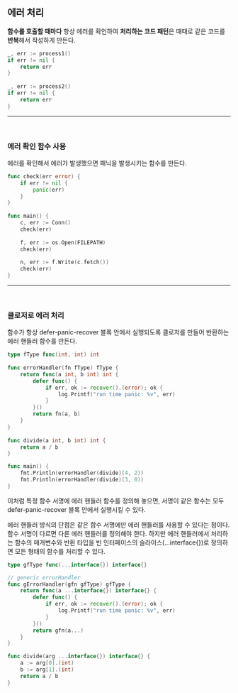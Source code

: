 ## 에러 처리

**함수를 호출할 때마다** 항상 에러를 확인하여 **처리하는 코드 패턴**은 때때로 같은 코드를 **반복**해서 작성하게 만든다.

```go
_, err := process1()
if err != nil {
    return err
}
 
_, err := process2()
if err != nil {
    return err
}
```

- - -
<br>

### 에러 확인 함수 사용

에러를 확인해서 에러가 발생했으면 패닉을 발생시키는 함수를 만든다.

```go
func check(err error) {
    if err != nil {
        panic(err)
    }
}
 
func main() {
    c, err := Conn()
    check(err)
 
    f, err := os.Open(FILEPATH)
    check(err)
 
    n, err := f.Write(c.fetch())
    check(err)
}
```

- - -
<br>

### 클로저로 에러 처리

함수가 항상 defer-panic-recover 블록 안에서 실행되도록 클로저를 만들어 반환하는 에러 핸들러 함수를 만든다.

```go
type fType func(int, int) int
 
func errorHandler(fn fType) fType {
    return func(a int, b int) int {
        defer func() {
            if err, ok := recover().(error); ok {
                log.Printf("run time panic: %v", err)
            }
        }()
        return fn(a, b)
    }
}
 
func divide(a int, b int) int {
    return a / b
}

func main() {
    fmt.Println(errorHandler(divide)(4, 2))
    fmt.Println(errorHandler(divide)(3, 0))
}
```

이처럼 특정 함수 서명에 에러 핸들러 함수를 정의해 놓으면, 서명이 같은 함수는 모두 defer-panic-recover 블록 안에서 실행시킬 수 있다.

에러 핸들러 방식의 단점은 같은 함수 서명에만 에러 핸들러를 사용할 수 있다는 점이다. 함수 서명이 다르면 다른 에러 핸들러를 정의해야 한다. 하지만 에러 핸들러에서 처리하는 함수의 매개변수와 반환 타입을 빈 인터페이스의 슬라이스(...interface{})로 정의하면 모든 형태의 함수를 처리할 수 있다.

```go
type gfType func(...interface{}) interface{}

// generic errorHandler
func gErrorHandler(gfn gfType) gfType {
	return func(a ...interface{}) interface{} {
		defer func() {
			if err, ok := recover().(error); ok {
				log.Printf("run time panic: %v", err)
			}
		}()
		return gfn(a...)
	}
}

func divide(arg ...interface{}) interface{} {
	a := arg[0].(int)
	b := arg[1].(int)
	return a / b
}
```